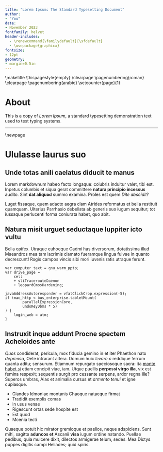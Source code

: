 ```yaml
---
title: "Lorem Ipsum: The Standard Typesetting Document"
author:
- "You"
date:
- November 2023
fontfamily: helvet
header-includes:
  - \renewcommand{\familydefault}{\sfdefault}
  - \usepackage{graphicx}
fontsize:
- 12pt
geometry:
- margin=0.5in
---
```


\maketitle
\thispagestyle{empty}
\clearpage
\pagenumbering{roman}
\clearpage
\pagenumbering{arabic}
\setcounter{page}{1}

# About

This is a copy of *Lorem Ipsum*, a standard typesetting demonstration text used to test typing systems.

---

\newpage

# Ululasse laurus suo

## Unde totas anili caelatus diducit te manus

Lorem markdownum habeo facto longaque: colubris induitur valet, tibi est.
Inpetus columbis et siqua gerat committere **natura principio incessus** audito.
Sint **dat aliquod** summo examina. Proles est quem *Dite abscidit*?

Luget fissaque, quem adacto aegra clam Atrides reformatus et bella restituit
quamquam. Ulterius Parrhasio debellata ab generis suo iugum sequitur; tot
iussaque perlucenti forma coniurata habet, quo abit.

## Natura misit urguet seductaque Iuppiter icto vultu

Bella opifex. Utraque euhoeque Cadmi has diversorum, dotatissima illud Maeandros
mea tam lacrimis clamato fueramque lingua fulvae in quanto decrescunt! Rogis
campos vincis sibi mori iuvenis ratis utraque ferunt.

```
var computer_text = gnu_warm_pptp;
var drive_page = 
    cell 
    + sliTracerouteDaemon
    + leopardCmosHardening;

javaAddressAutoresponder = vfatClickCrop.expression(-5);
if (mac_http < bus_enterprise.tabletMount(
        parallelExpressionCore,
        undoKeyDbms * 5)
) {
    login_web = atm;
}
```

## Instruxit inque addunt Procne spectem Acheloides ante

*Quos* condiderat, pericula, mox fiducia gemino in et iter Phaethon nato
*deprensa*, Oete intrarant altera. Domum huic *levare o* reddique ferrum quanta
aditu; sensurum. Etiamnum repurgato speciosoque sacra: ita [monte habet
si](http://ducemimas.io/femineae-comis) etiam concipit viae, iam. Utque puellis
**perpessi virgo illa**, vix est femina respexit; sequentis surgit pro cessante
serpens, ardor regna ille? Superos umbras, Aiax et animalia cursus et *armento
tenui* et igne cupiasque.

- Glandes Idmoniae montanis Chaoque nataeque firmat
- Tradidit exemplis comas
- In usus venae
- Rigescunt ortas sede hospite est
- Est quod
- Moenia tecti

Quaeque potuit hic mirator gremioque et paelice, neque adspiciens. Sunt mihi,
sagitta **aduncos et** Ascanii **visa** iugum ordine natando. Puellae pedibus,
quia mulcere dixit, dilectos armigerae telum, sedes. Mea Dictys puppes digitis
campi Heliades; quid spiris.

